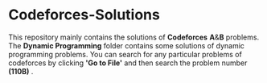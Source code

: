 # Codeforces-Solutions
This repository mainly contains the solutions of **Codeforces** **A**&**B** problems. The **Dynamic Programming** folder contains some solutions of dynamic programming problems. 
You can search for any particular problems of codeforces by clicking **'Go to File'** and then search the problem number **(110B)** .
